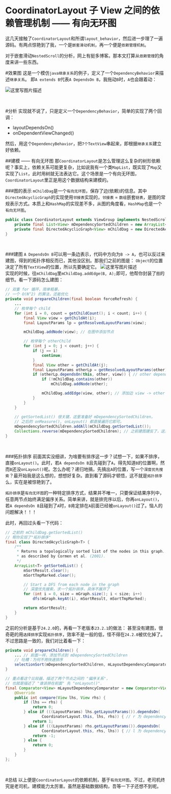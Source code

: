 # CoordinatorLayout 子 View 之间的依赖管理机制 —— 有向无环图
这几天接触了`CoordinatorLayout`和所谓`layout_behavior`，然后进一步理了一遍源码。有两点惊艳到了我，一个是`嵌套滑动机制`，再一个便是`依赖管理机制`。

对于嵌套滑动`NestedScroll`的分析，网上有挺多博客。那本文打算从`依赖管理`的角度来讲一些东西。
<br/>

#效果图
这是一个模仿`java继承关系`的例子，定义了一个`DependencyBehavior`来描述`继承关系`。
即`A extends B`代表`A DependsOn B`，我拖动`B`时，`A`也会跟着动：

![这里写图片描述](http://img.blog.csdn.net/20161220003827139?watermark/2/text/aHR0cDovL2Jsb2cuY3Nkbi5uZXQvYTE1MzYxNDEzMQ==/font/5a6L5L2T/fontsize/400/fill/I0JBQkFCMA==/dissolve/70/gravity/SouthEast)

<br/>

#分析
实现就不说了，只是定义一个`DependencyBehavior`，简单的实现了两个回调：

- layoutDependsOn()
- onDependentViewChanged()

然后，用这个`DependencyBehavior`，把`7个TextView`串起来，即根据`继承关系`建立好依赖。
<br/>

##建模 —— 有向无环图
那`CoordinatorLayout`是怎么管理这么复杂的树形依赖呢？事实上，依赖关系可能更复杂，比如说我有一个类`MapList`，既实现了`Map`又实现了`List`，此时用树就无法表达它。这个场景是一个有向无环图，`CoordinatorLayout`里正是用这个数据结构来建模的。
<br/>

###图的表示
`mChildDag`是一个`有向无环图`，保存了边(依赖)的信息。其中 `DirectedAcyclicGraph`的实现使用`邻接表`实现的，`邻接表` = `数组`嵌套`链表`，是图的常规表示方式。本质上和`HashMap`的实现差不多，从图的角度看，`HashMap`也是一个`有向无环图`。

```java
public class CoordinatorLayout extends ViewGroup implements NestedScrollingParent {
    private final List<View> mDependencySortedChildren = new ArrayList<>(); // 所有子节点
    private final DirectedAcyclicGraph<View> mChildDag = new DirectedAcyclicGraph<>(); // 有向无环图, 保存了边(依赖)的信息
}
```
<br/>

###建图
`A DependsOn B`可以用一条边表示，代码中方向为`B -> A`，也可以反过来建图，得到的拓扑序相反而已，其他没区别。那我们之前的图是：
`Object`的位置决定了所有`TextView`的位置，所以先要确定它。
![这里写图片描述](http://img.blog.csdn.net/20161220004653824?watermark/2/text/aHR0cDovL2Jsb2cuY3Nkbi5uZXQvYTE1MzYxNDEzMQ==/font/5a6L5L2T/fontsize/400/fill/I0JBQkFCMA==/dissolve/70/gravity/SouthEast)
<br/>
实现的时候，往`mChildDag`里`mChildDag.addEdge(B, A);`即可，他帮你封装了`图`的细节。看一下源码怎么建图：
```java
// 双重 for 循环，简单粗暴，
// 一个 O(N^2) 的算法，还能优化
private void prepareChildren(final boolean forceRefresh) {
    ...
    // 枚举每个 child
    for (int i = 0, count = getChildCount(); i < count; i++) {
        final View view = getChildAt(i);
        final LayoutParams lp = getResolvedLayoutParams(view);

        mChildDag.addNode(view); // 在图中添加节点

        // 枚举每个 otherChild
        for (int j = 0; j < count; j++) {
            if (j == i) 
                continue;
            } 
            final View other = getChildAt(j);
            final LayoutParams otherLp = getResolvedLayoutParams(other);
            if (otherLp.dependsOn(this, other, view)) { // other dependsOn view
                if (!mChildDag.contains(other)) 
                    mChildDag.addNode(other);

                mChildDag.addEdge(view, other); // 添加边 view -> other
            }
        }
    }
    
    // getSortedList() 很关键，这里准备好 mDependencySortedChildren，
    // 之后的 onMeasure(), onLayout() 都直接遍历它即可。
    mDependencySortedChildren.addAll(mChildDag.getSortedList());
    Collections.reverse(mDependencySortedChildren); // 之前建图建反了，这里拓扑序要反一下。
}
```
<br/>

###拓扑排序
前面其实没细讲，为啥要有排序这一步？试想一下，如果不排序，直接`onLayout()`。此时，若`A dependsOn B`且先碰到了`A`，得先知道`B`的位置啊，然而`B`还没`onLayout()`呢。怎么办呢？递归地搞，先搞出`A`的位置，写一个`深度优先搜索`？最开始我是这么想的，想想好复杂。直到看了源码才顿悟，这不就是`拓扑排序`么，实在是被惊艳到了。

`拓扑排序`是`有向无环图`的一种特定排序方式，结果并不唯一，只要保证结果序列中，任意两节点始终满足偏序关系。简单来讲，就是排完序以后，你再`onLayout()`，若`A dependsOn B`且碰到了`A`时，`B`肯定排在`A`前面已经被`onLayout()`过了。恼人的问题解决！！！

此时，再回过头看一下代码：
```java
// 之前的 mChildDag.getSortedList()
// 帮你实现了"拓扑排序"
final class DirectedAcyclicGraph<T> {
    /**
     * Returns a topologically sorted list of the nodes in this graph. This uses the DFS algorithm
     * as described by Cormen et al. (2001). 
     */
    ArrayList<T> getSortedList() {
        mSortResult.clear();
        mSortTmpMarked.clear();

        // Start a DFS from each node in the graph
        // 深度优先搜索，求一个拓扑排序，具体不展开了
        for (int i = 0, size = mGraph.size(); i < size; i++) 
            dfs(mGraph.keyAt(i), mSortResult, mSortTmpMarked);

        return mSortResult;
    }
}
```

之前的分析是基于`24.2.0`的，再看一下老版本`23.2.1`的做法：
甚至没有建图，很奇葩的用`选择排序`实现`拓扑排序`，效率不是一般的低，怪不得在`24.2.0`被优化掉了。不过思路是一致的，我们对比着看一下：
```java
private void prepareChildren() {
    ... // 前面一样，添加节点到 mDependencySortedChildren
    // 吐糟：为何不用快速排序
    selectionSort(mDependencySortedChildren, mLayoutDependencyComparator); // 选择排序
}

// 重点看这个比较器，描述了两个节点之间的 "偏序关系"，
// 也就是描述了 "谁该排在前面" 先 "onLayout()".
final Comparator<View> mLayoutDependencyComparator = new Comparator<View>() {
    @Override
    public int compare(View lhs, View rhs) {
        if (lhs == rhs) {
            return 0;
        } else if (((LayoutParams) lhs.getLayoutParams()).dependsOn(
                CoordinatorLayout.this, lhs, rhs)) { // r 为 dependency, 得排在前面，需要交换一下 
            return 1;
        } else if (((LayoutParams) rhs.getLayoutParams()).dependsOn(
                CoordinatorLayout.this, rhs, lhs)) { // l 为 dependency, 已经排在前面，不需要交换
            return -1;
        } else {
            return 0;
        }
    }
};
```
<br/>

#总结
以上便是`CoordinatorLayout`的依赖机制，基于`有向无环图`。不过，老司机终究是老司机，建模能力太厉害。虽然是基础数据结构，吾等一下子还想不到呢。
